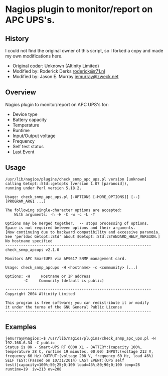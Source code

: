 # Nagios plugin to monitor/report on APC UPS's.

## History

I could not find the original owner of this script, so I forked a copy
and made my own modifications here.

* Original coder: Unknown (Altinity Limited)
* Modified by: Roderick Derks <roderick@r71.nl>
* Modified by: Jason E. Murray <jemurray@zweck.net>


## Overview

Nagios plugin to monitor/report on APC UPS's for:
* Device type
* Battery capacity
* Temperature
* Runtime
* Input/Output voltage
* Frequency
* Self test status
* Last Event


## Usage

    /usr/lib/nagios/plugins/check_snmp_apc_ups.pl version [unknown] calling Getopt::Std::getopts (version 1.07 [paranoid]),
    running under Perl version 5.18.2.

    Usage: check_snmp_apc_ups.pl [-OPTIONS [-MORE_OPTIONS]] [--] [PROGRAM_ARG1 ...]

    The following single-character options are accepted:
        With arguments: -h -H -C -w -c -L -T

    Options may be merged together.  -- stops processing of options.
    Space is not required between options and their arguments.
    [Now continuing due to backward compatibility and excessive paranoia.
    See 'perldoc Getopt::Std' about $Getopt::Std::STANDARD_HELP_VERSION.]
    No hostname specified
    -----------------------------------------------------------------
    check_snmp_apcups v2.1.0

    Monitors APC SmartUPS via AP9617 SNMP management card.

    Usage: check_snmp_apcups -H <hostname> -c <community> [...]

    Options: -H     Hostname or IP address
            -C     Community (default is public)

    -----------------------------------------------------------------
    Copyright 2004 Altinity Limited

    This program is free software; you can redistribute it or modify
    it under the terms of the GNU General Public License
    -----------------------------------------------------------------



## Examples

    jemurray@nagios:~$ /usr/lib/nagios/plugins/check_snmp_apc_ups.pl -H 192.168.6.34 -C public
    Status is OK - Smart-UPS RT 6000 XL - BATTERY:(capacity 100%, temperature 28 C, runtime 19 minutes, 00.00) INPUT:(voltage 213 V, frequency 60 Hz) OUTPUT:(voltage 208 V, frequency 60 Hz, load 46%) SELF TEST:(Passed on 10/31/2014) LAST EVENT:(UPS self test)|capacity=100%;50;25;0;100 load=46%;80;90;0;100 temp=28 runtime=19  iv=213 ov=208


